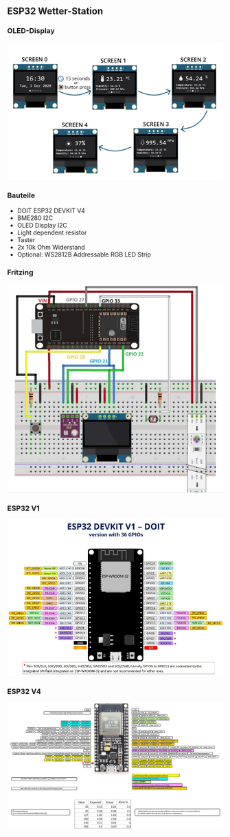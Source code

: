 ## ESP32 Wetter-Station

### OLED-Display

![image](https://github.com/frankyhub/Arduino-Beispiele_I/blob/master/A42%20ESP32%20Weather%20Station/OLED-Screen.png)

### Bauteile

- DOIT ESP32 DEVKIT V4
- BME280 I2C
- OLED Display I2C
- Light dependent resistor
- Taster
- 2x 10k Ohm Widerstand
- Optional: WS2812B Addressable RGB LED Strip


### Fritzing

![image](https://github.com/frankyhub/Arduino-Beispiele_I/blob/master/A42%20ESP32%20Weather%20Station/Fritzing.png)

### ESP32 V1

![image](https://github.com/frankyhub/Arduino-Beispiele_I/blob/master/A42%20ESP32%20Weather%20Station/ESP32-DOIT-DEVKIT-V1-Board-Pinout-36-GPIOs.jpg)

### ESP32 V4

![image](https://github.com/frankyhub/Arduino-Beispiele_I/blob/master/A42%20ESP32%20Weather%20Station/ESP32DevKitC%20V4.png)
